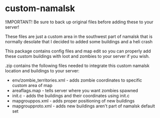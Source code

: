 # custom-namalsk

!IMPORTANT! Be sure to back up original files before adding these to your server!  

These files are just a custom area in the southwest part of namalsk that is normally desolate that I decided to added some buildings and a heli crash

This package contains config files and map edit so you can properly add these custom buildings with loot and zombies to your server if you wish.

.zip contains the following files needed to integrate this custom namalsk location and buildings to your server:

- env/zombie_territories.xml - adds zombie coordinates to specific custom area of map
- areaflags.map - tells server where you want zombies spawned
- init.c - adds the buildings and their coordinates using init.c
- mapgrouppos.xml - adds proper positioning of new buildings
- mapgroupproto.xml - adds new buildings aren't part of namalsk default set

